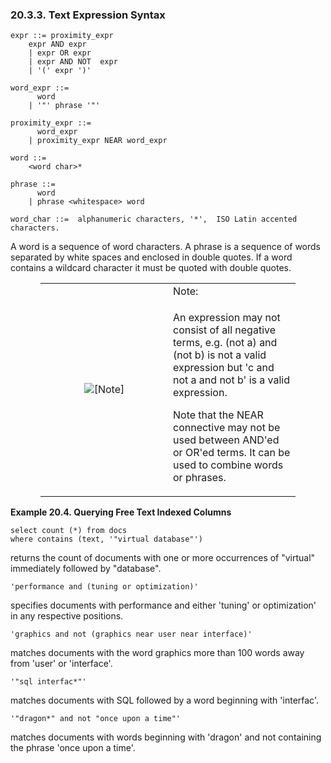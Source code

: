 <div id="textexprsyntax" class="section">

<div class="titlepage">

<div>

<div>

### 20.3.3. Text Expression Syntax

</div>

</div>

</div>

``` programlisting
expr ::= proximity_expr
    expr AND expr
    | expr OR expr
    | expr AND NOT  expr
    | '(' expr ')'

word_expr ::=
      word
    | '"' phrase '"'

proximity_expr ::=
      word_expr
    | proximity_expr NEAR word_expr

word ::=
    <word char>*

phrase ::=
      word
    | phrase <whitespace> word

word_char ::=  alphanumeric characters, '*',  ISO Latin accented characters.
```

A word is a sequence of word characters. A phrase is a sequence of words
separated by white spaces and enclosed in double quotes. If a word
contains a wildcard character it must be quoted with double quotes.

<div class="note" style="margin-left: 0.5in; margin-right: 0.5in;">

<table data-border="0" data-summary="Note: Note:">
<colgroup>
<col style="width: 50%" />
<col style="width: 50%" />
</colgroup>
<tbody>
<tr class="odd">
<td rowspan="2" style="text-align: center;" data-valign="top"
width="25"><img src="images/note.png" alt="[Note]" /></td>
<td style="text-align: left;">Note:</td>
</tr>
<tr class="even">
<td style="text-align: left;" data-valign="top"><p>An expression may not
consist of all negative terms, e.g. (not a) and (not b) is not a valid
expression but 'c and not a and not b' is a valid expression.</p>
<p>Note that the NEAR connective may not be used between AND'ed or OR'ed
terms. It can be used to combine words or phrases.</p></td>
</tr>
</tbody>
</table>

</div>

<div id="ex_qryfti" class="example">

**Example 20.4. Querying Free Text Indexed Columns**

<div class="example-contents">

``` programlisting
select count (*) from docs
where contains (text, '"virtual database"')
```

returns the count of documents with one or more occurrences of "virtual"
immediately followed by "database".

``` programlisting
'performance and (tuning or optimization)'
```

specifies documents with performance and either 'tuning' or
optimization' in any respective positions.

``` programlisting
'graphics and not (graphics near user near interface)'
```

matches documents with the word graphics more than 100 words away from
'user' or 'interface'.

``` programlisting
'"sql interfac*"'
```

matches documents with SQL followed by a word beginning with 'interfac'.

``` programlisting
'"dragon*" and not "once upon a time"'
```

matches documents with words beginning with 'dragon' and not containing
the phrase 'once upon a time'.

</div>

</div>

  

</div>
